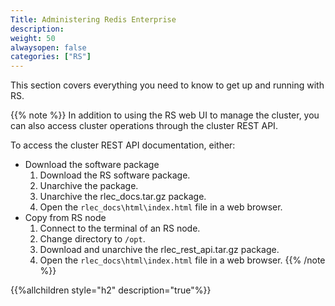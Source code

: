 ```yaml
---
Title: Administering Redis Enterprise
description:
weight: 50
alwaysopen: false
categories: ["RS"]
---
```

This section covers everything you need to know to get up and running with RS.

{{% note %}}
In addition to using the RS web UI to manage the cluster,
you can also access cluster operations through the cluster REST API.

To access the cluster REST API documentation, either:

- Download the software package
    1. Download the RS software package.
    1. Unarchive the package.
    1. Unarchive the rlec_docs.tar.gz package.
    1. Open the `rlec_docs\html\index.html` file in a web browser.
- Copy from RS node
    1. Connect to the terminal of an RS node.
    1. Change directory to `/opt`.
    1. Download and unarchive the rlec_rest_api.tar.gz package.
    1. Open the `rlec_docs\html\index.html` file in a web browser.
{{% /note %}}

{{%allchildren style="h2" description="true"%}}
